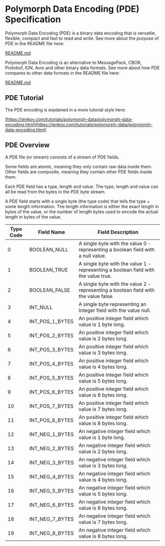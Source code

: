 # Polymorph Data Encoding (PDE) Specification

Polymorph Data Encoding (PDE) is a binary data encoding that is versatile, flexible, compact and fast to read and write.
See more about the purpose of PDE in the README file here:

[README.md](README.md)

Polymorph Data Encoding is an alternative to MessagePack, CBOR, Protobuf, ION, Avro and other binary data formats.
See more about how PDE compares to other data formats in the README file here:

[README.md](README.md)

## PDE Tutorial
The PDE encoding is explained in a more tutorial style here:

[https://jenkov.com/tutorials/polymorph-data/polymorph-data-encoding.html](https://jenkov.com/tutorials/polymorph-data/polymorph-data-encoding.html)

## PDE Overview

A PDE file (or stream) consists of a stream of PDE fields. 

Some fields are atomic, meaning they only contain raw data inside them. Other fields are composite, meaning
they contain other PDE fields inside them.

Each PDE field has a type, length and value. The type, length and value can all be read from the bytes in
the PDE byte stream.

A PDE field starts with a single byte (the type code) that tells the type + some length information.
The length information is either the exact length in bytes of the value, or the number of length bytes used
to encode the actual length in bytes of the value.



| Type Code | Field Name      | Field Description                                                                   |
|-----------|-----------------|-------------------------------------------------------------------------------------|
| 0         | BOOLEAN_NULL    | A single byte with the value 0 - representing a boolean field with a null value.    |
| 1         | BOOLEAN_TRUE    | A single byte with the value 1 - representing a boolean field with the value true.  |
| 2         | BOOLEAN_FALSE   | A single byte with the value 2 - representing a boolean field with the value false. |
| 3         | INT_NULL        | A single byte representing an Integer field with the value null.                    | 
| 4         | INT_POS_1_BYTES | An positive integer field which value is 1 byte long.                               |
| 5         | INT_POS_2_BYTES | An positive integer field which value is 2 bytes long.                              |
| 6         | INT_POS_3_BYTES | An positive integer field which value is 3 bytes long.                              |
| 7         | INT_POS_4_BYTES | An positive integer field which value is 4 bytes long.                              |
| 8         | INT_POS_5_BYTES | An positive integer field which value is 5 bytes long.                              |
| 9         | INT_POS_6_BYTES | An positive integer field which value is 6 bytes long.                              |
| 10        | INT_POS_7_BYTES | An positive integer field which value is 7 bytes long.                              |
| 11        | INT_POS_8_BYTES | An positive integer field which value is 8 bytes long.                              |
| 12        | INT_NEG_1_BYTES | An negative integer field which value is 1 byte long.                               |
| 13        | INT_NEG_2_BYTES | An negative integer field which value is 2 bytes long.                              |
| 14        | INT_NEG_3_BYTES | An negative integer field which value is 3 bytes long.                              |
| 15        | INT_NEG_4_BYTES | An negative integer field which value is 4 bytes long.                              |
| 16        | INT_NEG_5_BYTES | An negative integer field which value is 5 bytes long.                              |
| 17        | INT_NEG_6_BYTES | An negative integer field which value is 6 bytes long.                              |
| 18        | INT_NEG_7_BYTES | An negative integer field which value is 7 bytes long.                              |
| 19        | INT_NEG_8_BYTES | An negative integer field which value is 8 bytes long.                              |
